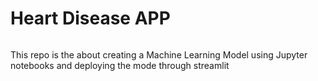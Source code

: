 # Heart Disease APP 
```
```

This repo is the about creating a Machine Learning Model using Jupyter notebooks and deploying the mode through streamlit
